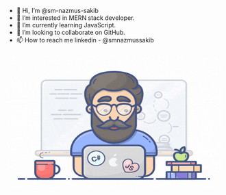 - 👋 Hi, I’m @sm-nazmus-sakib
- 👀 I’m interested in MERN stack developer.
- 🌱 I’m currently learning JavaScript.
- 💞️ I’m looking to collaborate on GitHub.
- 📫 How to reach me linkedin - @smnazmussakib
<p> <img src="https://github.com/sm-nazmus-sakib/sm-nazmus-sakib/blob/main/developer.gif" alt="developer" width="500" height="320"> </p>

<!---
sm-nazmus-sakib/sm-nazmus-sakib is a ✨ special ✨ repository because its `README.md` (this file) appears on your GitHub profile.
You can click the Preview link to take a look at your changes.
--->
